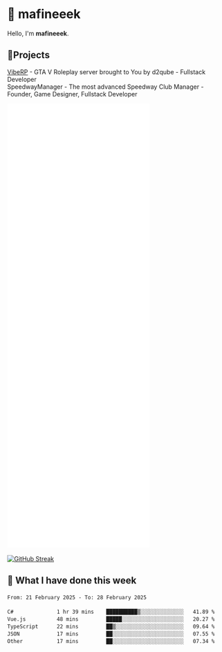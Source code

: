 # 👋 mafineeek
Hello, I'm **mafineeek**.

## 📝Projects

[VibeRP](https://v-rp.pl) - GTA V Roleplay server brought to You by d2qube - Fullstack Developer<br/>
SpeedwayManager - The most advanced Speedway Club Manager - Founder, Game Designer, Fullstack Developer


![](./github-metrics.svg)

[![GitHub Streak](https://streak-stats.demolab.com/?user=mafineeek)](https://git.io/streak-stats)

## 📰 What I have done this week
<!--START_SECTION:waka-->

```txt
From: 21 February 2025 - To: 28 February 2025

C#              1 hr 39 mins    ██████████▒░░░░░░░░░░░░░░   41.89 %
Vue.js          48 mins         █████░░░░░░░░░░░░░░░░░░░░   20.27 %
TypeScript      22 mins         ██▒░░░░░░░░░░░░░░░░░░░░░░   09.64 %
JSON            17 mins         ██░░░░░░░░░░░░░░░░░░░░░░░   07.55 %
Other           17 mins         ██░░░░░░░░░░░░░░░░░░░░░░░   07.34 %
```

<!--END_SECTION:waka-->
